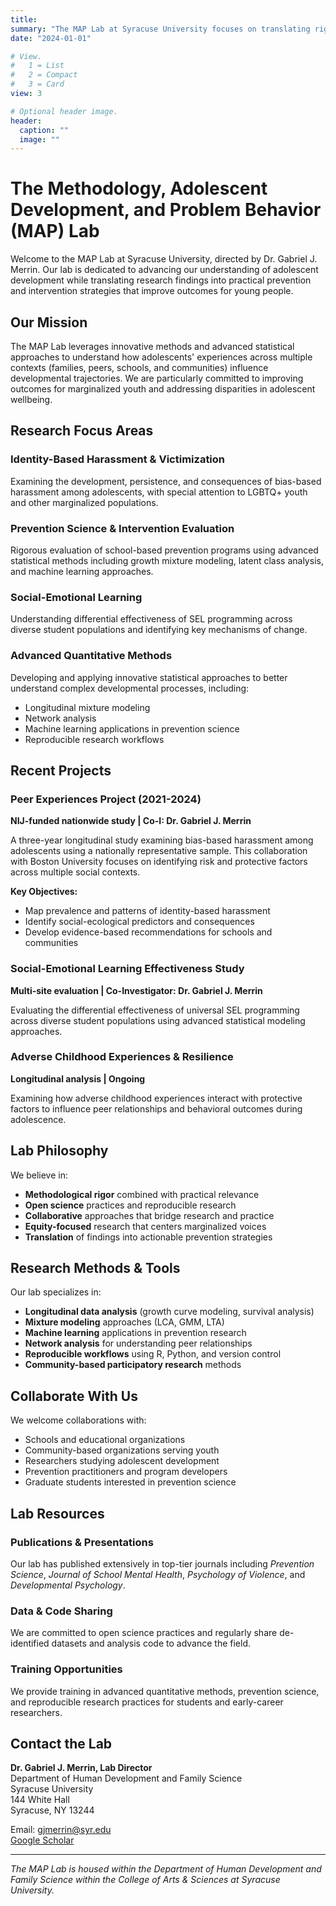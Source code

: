 ```yaml
---
title: 
summary: "The MAP Lab at Syracuse University focuses on translating rigorous developmental research into actionable prevention and intervention strategies for adolescents."
date: "2024-01-01"

# View.
#   1 = List
#   2 = Compact  
#   3 = Card
view: 3

# Optional header image.
header:
  caption: ""
  image: ""
---
```


# The **M**ethodology, **A**dolescent Development, and **P**roblem Behavior (**MAP**) Lab

Welcome to the MAP Lab at Syracuse University, directed by Dr. Gabriel J. Merrin. Our lab is dedicated to advancing our understanding of adolescent development while translating research findings into practical prevention and intervention strategies that improve outcomes for young people.

## Our Mission

The MAP Lab leverages innovative methods and advanced statistical approaches to understand how adolescents' experiences across multiple contexts (families, peers, schools, and communities) influence developmental trajectories. We are particularly committed to improving outcomes for marginalized youth and addressing disparities in adolescent wellbeing.

## Research Focus Areas

### **Identity-Based Harassment & Victimization**
Examining the development, persistence, and consequences of bias-based harassment among adolescents, with special attention to LGBTQ+ youth and other marginalized populations.

### **Prevention Science & Intervention Evaluation**
Rigorous evaluation of school-based prevention programs using advanced statistical methods including growth mixture modeling, latent class analysis, and machine learning approaches.

### **Social-Emotional Learning**
Understanding differential effectiveness of SEL programming across diverse student populations and identifying key mechanisms of change.

### **Advanced Quantitative Methods**
Developing and applying innovative statistical approaches to better understand complex developmental processes, including:
- Longitudinal mixture modeling
- Network analysis
- Machine learning applications in prevention science
- Reproducible research workflows

## Recent Projects

### **Peer Experiences Project** (2021-2024)
**NIJ-funded nationwide study | Co-I: Dr. Gabriel J. Merrin**

A three-year longitudinal study examining bias-based harassment among adolescents using a nationally representative sample. This collaboration with Boston University focuses on identifying risk and protective factors across multiple social contexts.

**Key Objectives:**
- Map prevalence and patterns of identity-based harassment
- Identify social-ecological predictors and consequences
- Develop evidence-based recommendations for schools and communities

### **Social-Emotional Learning Effectiveness Study**
**Multi-site evaluation | Co-Investigator: Dr. Gabriel J. Merrin**

Evaluating the differential effectiveness of universal SEL programming across diverse student populations using advanced statistical modeling approaches.

### **Adverse Childhood Experiences & Resilience**
**Longitudinal analysis | Ongoing**

Examining how adverse childhood experiences interact with protective factors to influence peer relationships and behavioral outcomes during adolescence.

## Lab Philosophy

We believe in:
- **Methodological rigor** combined with practical relevance
- **Open science** practices and reproducible research
- **Collaborative** approaches that bridge research and practice
- **Equity-focused** research that centers marginalized voices
- **Translation** of findings into actionable prevention strategies

## Research Methods & Tools

Our lab specializes in:
- **Longitudinal data analysis** (growth curve modeling, survival analysis)
- **Mixture modeling** approaches (LCA, GMM, LTA)
- **Machine learning** applications in prevention research
- **Network analysis** for understanding peer relationships
- **Reproducible workflows** using R, Python, and version control
- **Community-based participatory research** methods

## Collaborate With Us

We welcome collaborations with:
- Schools and educational organizations
- Community-based organizations serving youth
- Researchers studying adolescent development
- Prevention practitioners and program developers
- Graduate students interested in prevention science

## Lab Resources

### Publications & Presentations
Our lab has published extensively in top-tier journals including *Prevention Science*, *Journal of School Mental Health*, *Psychology of Violence*, and *Developmental Psychology*.

### Data & Code Sharing
We are committed to open science practices and regularly share de-identified datasets and analysis code to advance the field.

### Training Opportunities
We provide training in advanced quantitative methods, prevention science, and reproducible research practices for students and early-career researchers.

## Contact the Lab

**Dr. Gabriel J. Merrin, Lab Director**  
Department of Human Development and Family Science  
Syracuse University  
144 White Hall  
Syracuse, NY 13244  

Email: gjmerrin@syr.edu  
[Google Scholar](https://scholar.google.ca/citations?user=BKiMGCkAAAAJ&hl=en)

---

*The MAP Lab is housed within the Department of Human Development and Family Science within the College of Arts & Sciences at Syracuse University.*

